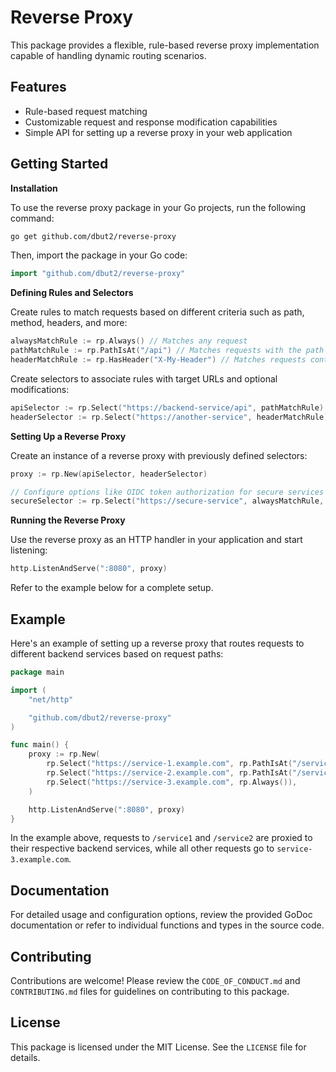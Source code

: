 # Reverse Proxy

This package provides a flexible, rule-based reverse proxy implementation capable of handling dynamic routing scenarios.

## Features

- Rule-based request matching
- Customizable request and response modification capabilities
- Simple API for setting up a reverse proxy in your web application

## Getting Started

**Installation**

To use the reverse proxy package in your Go projects, run the following command:

```sh
go get github.com/dbut2/reverse-proxy
```

Then, import the package in your Go code:

```go
import "github.com/dbut2/reverse-proxy"
```

**Defining Rules and Selectors**

Create rules to match requests based on different criteria such as path, method, headers, and more:

```go
alwaysMatchRule := rp.Always() // Matches any request
pathMatchRule := rp.PathIsAt("/api") // Matches requests with the path starting with "/api"
headerMatchRule := rp.HasHeader("X-My-Header") // Matches requests containing a specific header
```

Create selectors to associate rules with target URLs and optional modifications:

```go
apiSelector := rp.Select("https://backend-service/api", pathMatchRule)
headerSelector := rp.Select("https://another-service", headerMatchRule)
```

**Setting Up a Reverse Proxy**

Create an instance of a reverse proxy with previously defined selectors:

```go
proxy := rp.New(apiSelector, headerSelector)

// Configure options like OIDC token authorization for secure services
secureSelector := rp.Select("https://secure-service", alwaysMatchRule, rp.WithOIDC())
```

**Running the Reverse Proxy**

Use the reverse proxy as an HTTP handler in your application and start listening:

```go
http.ListenAndServe(":8080", proxy)
```

Refer to the example below for a complete setup.

## Example

Here's an example of setting up a reverse proxy that routes requests to different backend services based on request paths:

```go
package main

import (
	"net/http"

	"github.com/dbut2/reverse-proxy"
)

func main() {
	proxy := rp.New(
		rp.Select("https://service-1.example.com", rp.PathIsAt("/service1")),
		rp.Select("https://service-2.example.com", rp.PathIsAt("/service2")),
		rp.Select("https://service-3.example.com", rp.Always()),
	)

	http.ListenAndServe(":8080", proxy)
}
```

In the example above, requests to `/service1` and `/service2` are proxied to their respective backend services, while all other requests go to `service-3.example.com`.

## Documentation

For detailed usage and configuration options, review the provided GoDoc documentation or refer to individual functions and types in the source code.

## Contributing

Contributions are welcome! Please review the `CODE_OF_CONDUCT.md` and `CONTRIBUTING.md` files for guidelines on contributing to this package.

## License

This package is licensed under the MIT License. See the `LICENSE` file for details.